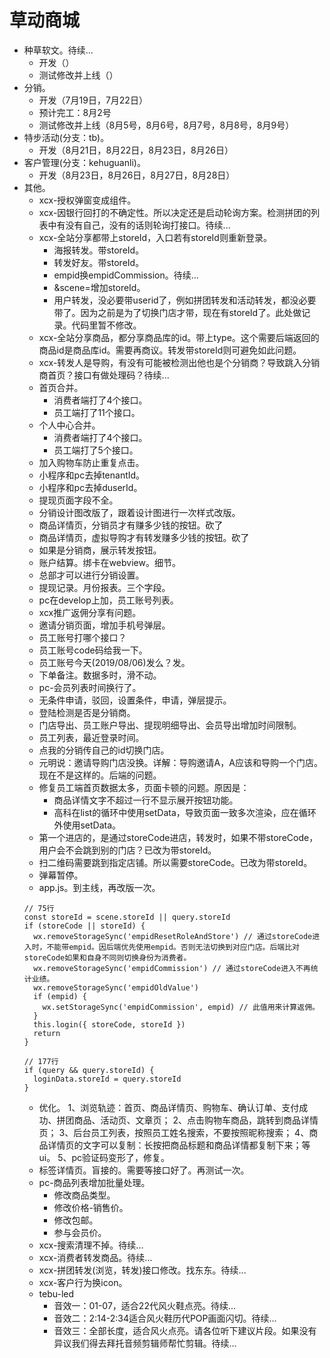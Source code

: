 # 草动商城
* 种草软文。待续...
    - 开发（）
    - 测试修改并上线（）
* 分销。
    - 开发（7月19日，7月22日）
    - 预计完工：8月2号
    - 测试修改并上线（8月5号，8月6号，8月7号，8月8号，8月9号）
* 特步活动(分支：tb)。
    - 开发（8月21日，8月22日，8月23日，8月26日）
* 客户管理(分支：kehuguanli)。
    - 开发（8月23日，8月26日，8月27日，8月28日）
* 其他。
    - xcx-授权弹窗变成组件。
    - xcx-因银行回打的不确定性。所以决定还是启动轮询方案。检测拼团的列表中有没有自己，没有的话则轮询打接口。待续...
    - xcx-全站分享都带上storeId，入口若有storeId则重新登录。
        - 海报转发。带storeId。
        - 转发好友。带storeId。
        - empid换empidCommission。待续...
        - &scene=增加storeId。
        - 用户转发，没必要带userid了，例如拼团转发和活动转发，都没必要带了。因为之前是为了切换门店才带，现在有storeId了。此处做记录。代码里暂不修改。
    - xcx-全站分享商品，都分享商品库的id。带上type。这个需要后端返回的商品id是商品库id。需要再商议。转发带storeId则可避免如此问题。
    - xcx-转发人是导购，有没有可能被检测出他也是个分销商？导致跳入分销商首页？接口有做处理码？待续...
    - 首页合并。
        - 消费者端打了4个接口。
        - 员工端打了11个接口。
    - 个人中心合并。
        - 消费者端打了4个接口。
        - 员工端打了5个接口。
    - 加入购物车防止重复点击。
    - 小程序和pc去掉tenantId。
    - 小程序和pc去掉duserId。
    - 提现页面字段不全。
    - 分销设计图改版了，跟着设计图进行一次样式改版。
    - 商品详情页，分销员才有赚多少钱的按钮。砍了
    - 商品详情页，虚拟导购才有转发赚多少钱的按钮。砍了
    - 如果是分销商，展示转发按钮。
    - 账户结算。绑卡在webview。细节。
    - 总部才可以进行分销设置。
    - 提现记录。月份报表。三个字段。
    - pc在develop上加，员工账号列表。
    - xcx推广返佣分享有问题。
    - 邀请分销页面，增加手机号弹层。
    - 员工账号打哪个接口？
    - 员工账号code码给我一下。
    - 员工账号今天(2019/08/06)发么？发。
    - 下单备注。数据多时，滑不动。
    - pc-会员列表时间换行了。
    - 无条件申请，驳回，设置条件，申请，弹层提示。
    - 登陆检测是否是分销商。
    - 门店导出、员工账户导出、提现明细导出、会员导出增加时间限制。
    - 员工列表，最近登录时间。
    - 点我的分销传自己的id切换门店。
    - 元明说：邀请导购门店没换。详解：导购邀请A，A应该和导购一个门店。现在不是这样的。后端的问题。
    - 修复员工端首页数据太多，页面卡顿的问题。原因是：
        - 商品详情文字不超过一行不显示展开按钮功能。
        - 高科在list的循环中使用setData，导致页面一致多次渲染，应在循环外使用setData。
    - 第一个进店的，是通过storeCode进店，转发时，如果不带storeCode，用户会不会跳到别的门店？已改为带storeId。
    - 扫二维码需要跳到指定店铺。所以需要storeCode。已改为带storeId。
    - 弹幕暂停。
    - app.js。到主线，再改版一次。
    ```
    // 75行
    const storeId = scene.storeId || query.storeId
    if (storeCode || storeId) {
      wx.removeStorageSync('empidResetRoleAndStore') // 通过storeCode进入时，不能带empid。因后端优先使用empid。否则无法切换到对应门店。后端比对storeCode如果和自身不同则切换身份为消费者。
      wx.removeStorageSync('empidCommission') // 通过storeCode进入不再统计业绩。
      wx.removeStorageSync('empidOldValue')
      if (empid) {
        wx.setStorageSync('empidCommission', empid) // 此值用来计算返佣。
      }
      this.login({ storeCode, storeId })
      return
    }
    ```
    ```
    // 177行
    if (query && query.storeId) {
      loginData.storeId = query.storeId
    }
    ```
    - 优化。
        1、浏览轨迹：首页、商品详情页、购物车、确认订单、支付成功、拼团商品、活动页、文章页；
        2、点击购物车商品，跳转到商品详情页；
        3、后台员工列表，按照员工姓名搜索，不要按照昵称搜索；
        4、商品详情页的文字可以复制：长按把商品标题和商品详情都复制下来；等ui。
        5、pc验证码变形了，修复。
    - 标签详情页。盲接的。需要等接口好了。再测试一次。
    - pc-商品列表增加批量处理。
        - 修改商品类型。
        - 修改价格-销售价。
        - 修改包邮。
        - 参与会员价。
    - xcx-搜索清理不掉。待续...
    - xcx-消费者转发商品。待续...
    - xcx-拼团转发(浏览，转发)接口修改。找东东。待续...
    - xcx-客户行为换icon。
    - tebu-led
        - 音效一：01-07，适合22代风火鞋点亮。待续...
        - 音效二：2:14-2:34适合风火鞋历代POP画面闪切。待续...
        - 音效三：全部长度，适合风火点亮。请各位听下建议片段。如果没有异议我们得去拜托音频剪辑师帮忙剪辑。待续...
